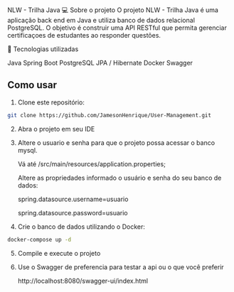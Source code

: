 NLW - Trilha Java
💻 Sobre o projeto
O projeto NLW - Trilha Java é uma aplicação back end em Java e utiliza banco de dados relacional PostgreSQL. O objetivo é construir uma API RESTful que permita gerenciar certificaçoes de estudantes ao responder questões.



🔧 Tecnologias utilizadas

Java 
Spring Boot
PostgreSQL
JPA / Hibernate
Docker
Swagger

## Como usar

1. Clone este repositório:

```bash
git clone https://github.com/JamesonHenrique/User-Management.git
```

2. Abra o projeto em seu IDE
   
3. Altere o usuario e senha para que o projeto possa acessar o banco mysql.

      Vá até /src/main/resources/application.properties;

      Altere as propriedades informado o usuário e senha do seu banco de dados:
   

      spring.datasource.username=usuario

      spring.datasource.password=usuario
4. Crie o banco de dados utilizando o Docker:
```bash
docker-compose up -d
```

5. Compile e execute o projeto

6. Use o Swagger de preferencia para testar a api ou o que você preferir
   
      http://localhost:8080/swagger-ui/index.html

